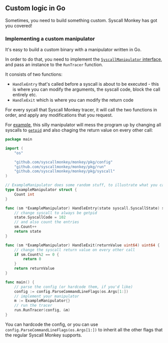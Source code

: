 ## Custom logic in Go

Sometimes, you need to build something custom. Syscall Monkey has got you covered!


### Implementing a custom manipulator

It's easy to build a custom binary with a manipulator written in Go.

In order to do that, you need to implement the [`SyscallManipulator` interface](https://github.com/syscallmonkey/monkey/blob/main/pkg/syscall/manipulator.go), and pass an instance to the `RunTracer` function.

It consists of two functions:

- `HandleEntry` that's called before a syscall is about to be executed - this is where you can modify the arguments, the syscall code, block the call entirely etc.
- `HandleExit` which is where you can modify the return code

For every sycall that Syscall Monkey tracer, it will call the two functions in order, and apply any modifications that you request.

For [example](/examples/example-sdk-usage/example-sdk.go), this silly manipulator will mess the program up by changing all syscalls to [`getpid`](https://man7.org/linux/man-pages/man2/getpid.2.html) and also chaging the return value on every other call:

```go
package main

import (
	"os"

	"github.com/syscallmonkey/monkey/pkg/config"
	"github.com/syscallmonkey/monkey/pkg/run"
	"github.com/syscallmonkey/monkey/pkg/syscall"
)

// ExampleManipulator does some random stuff, to illustrate what you can do
type ExampleManipulator struct {
	Count int
}

func (sm *ExampleManipulator) HandleEntry(state syscall.SyscallState) syscall.SyscallState {
	// change syscall to always be getpid
	state.SyscallCode = 102
	// and also count the entries
	sm.Count++
	return state
}

func (sm *ExampleManipulator) HandleExit(returnValue uint64) uint64 {
	// change the syscall return value on every other call
	if sm.Count%2 == 0 {
		return 0
	}
	return returnValue
}

func main() {
	// parse the config (or hardcode them, if you'd like)
	config := config.ParseCommandLineFlags(os.Args[1:])
	// implement your manipulator
	m := ExampleManipulator{}
	// run the tracer
	run.RunTracer(config, &m)
}
```

You can hardcode the config, or you can use `config.ParseCommandLineFlags(os.Args[1:])` to inherit all the other flags that the regular Syscall Monkey supports.